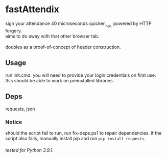 # fastAttendix
sign your attendance 40 microseconds quicker.<sub><sub>heh.</sub></sub> powered by HTTP forgery. </br>aims to do away with that other browser tab. </br></br>doubles as a proof-of-concept of header construction.

## Usage
run init.cmd. you will need to provide your login credentials on first use. </br>this should be able to work on preinstalled libraries. 

## Deps
requests, json 

### Notice
should the script fail to run, run fix-deps.ps1 to repair dependencies.
if the script also fails, manually install pip and run `pip install requests`.

###### tested for Python 3.9.1.
